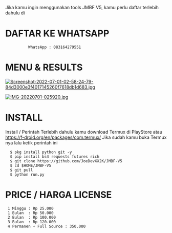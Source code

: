 Jika kamu ingin menggunakan tools JMBF V5, kamu perlu daftar terlebih dahulu di

# DAFTAR KE WHATSAPP
              WhatsApp : 083164279551


# MENU & RESULTS

[![Screenshot-2022-07-01-02-58-24-79-84d3000e3f4017145260f7618db1d683.jpg](https://i.postimg.cc/3Jb2zr0H/Screenshot-2022-07-01-02-58-24-79-84d3000e3f4017145260f7618db1d683.jpg)](https://postimg.cc/kBKVbmyj)

[![IMG-20220701-025920.jpg](https://i.postimg.cc/50cYb6bZ/IMG-20220701-025920.jpg)](https://postimg.cc/zLjXkDLj)


# INSTALL
Install / Perintah
Terlebih dahulu kamu download Termux di PlayStore atau https://f-droid.org/en/packages/com.termux/ Jika sudah kamu buka Termux nya lalu ketik perintah ini

      $ pkg install python git -y
      $ pip install bs4 requests futures rich
      $ git clone https://github.com/JoeDevXX2K/JMBF-V5
      $ cd $HOME/JMBF-V5
      $ git pull
      $ python run.py


# PRICE / HARGA LICENSE


     1 Minggu : Rp 25.000
     1 Bulan  : Rp 50.000
     2 Bulan  : Rp 100.000
     3 Bulan  : Rp 120.000
     4 Permanen + Full Source : 350.000
